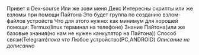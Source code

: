 Привет я Dex-sourse
Или же зови меня Декс
Интересны скрипты или же взломы при помощи Пайтона
Это будет группа по созданию взлом-файлов устройств
Что для этого нужно: как минимум для хорошей помощи:
Termux(linux терминал на телефоне)
Знание Пайтона(или же базовые знания(но нам не нужен канкулятор на Пайтона))
Способ связи(Telegram)*пока что*
Любое устройство(PC,ANDROID)
*Описание не дописанно*

